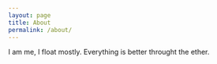 ```yaml
---
layout: page
title: About
permalink: /about/
---
```


I am me, I float mostly. Everything is better throught the ether. 
